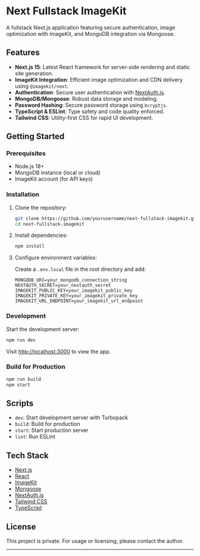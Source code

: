 # Next Fullstack ImageKit

A fullstack Next.js application featuring secure authentication, image optimization with ImageKit, and MongoDB integration via Mongoose.

## Features

- **Next.js 15**: Latest React framework for server-side rendering and static site generation.
- **ImageKit Integration**: Efficient image optimization and CDN delivery using `@imagekit/next`.
- **Authentication**: Secure user authentication with [NextAuth.js](https://next-auth.js.org/).
- **MongoDB/Mongoose**: Robust data storage and modeling.
- **Password Hashing**: Secure password storage using `bcryptjs`.
- **TypeScript & ESLint**: Type safety and code quality enforced.
- **Tailwind CSS**: Utility-first CSS for rapid UI development.

## Getting Started

### Prerequisites

- Node.js 18+
- MongoDB instance (local or cloud)
- ImageKit account (for API keys)

### Installation

1. Clone the repository:
   ```bash
   git clone https://github.com/yourusername/next-fullstack-imagekit.git
   cd next-fullstack-imagekit
   ```

2. Install dependencies:
   ```bash
   npm install
   ```

3. Configure environment variables:

   Create a `.env.local` file in the root directory and add:
   ```
   MONGODB_URI=your_mongodb_connection_string
   NEXTAUTH_SECRET=your_nextauth_secret
   IMAGEKIT_PUBLIC_KEY=your_imagekit_public_key
   IMAGEKIT_PRIVATE_KEY=your_imagekit_private_key
   IMAGEKIT_URL_ENDPOINT=your_imagekit_url_endpoint
   ```

### Development

Start the development server:

```bash
npm run dev
```

Visit [http://localhost:3000](http://localhost:3000) to view the app.

### Build for Production

```bash
npm run build
npm start
```

## Scripts

- `dev`: Start development server with Turbopack
- `build`: Build for production
- `start`: Start production server
- `lint`: Run ESLint

## Tech Stack

- [Next.js](https://nextjs.org/)
- [React](https://react.dev/)
- [ImageKit](https://imagekit.io/)
- [Mongoose](https://mongoosejs.com/)
- [NextAuth.js](https://next-auth.js.org/)
- [Tailwind CSS](https://tailwindcss.com/)
- [TypeScript](https://www.typescriptlang.org/)

## License

This project is private. For usage or licensing, please contact the author.

---
